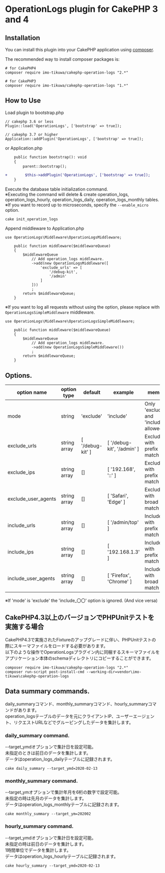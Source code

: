 # OperationLogs plugin for CakePHP 3 and 4

## Installation

You can install this plugin into your CakePHP application using [composer](https://getcomposer.org).

The recommended way to install composer packages is:

```
# for CakePHP4
composer require imo-tikuwa/cakephp-operation-logs "2.*"

# for CakePHP3
composer require imo-tikuwa/cakephp-operation-logs "1.*"
```

## How to Use
Load plugin to bootstrap.php
```
// cakephp 3.6 or less
Plugin::load('OperationLogs', ['bootstrap' => true]);

// cakephp 3.7 or higher
Application::addPlugin('OperationLogs', ['bootstrap' => true]);
```

or Application.php
```diff
    public function bootstrap(): void
    {
        parent::bootstrap();

+        $this->addPlugin('OperationLogs', ['bootstrap' => true]);
    }
```


Execute the database table initialization command.   
※Executing the command will delete & create operation_logs, operation_logs_hourly, operation_logs_daily, operation_logs_monthly tables.  
※If you want to record up to microseconds, specify the `--enable_micro` option.
```
cake init_operation_logs
```

Append middleware to Application.php
```
use OperationLogs\Middleware\OperationLogsMiddleware;

    public function middleware($middlewareQueue)
    {
        $middlewareQueue
            // Add operation_logs middleware.
            ->add(new OperationLogsMiddleware([
                'exclude_urls' => [
                    '/debug-kit',
                    '/admin'
                ]
            ]))
            ;
        return $middlewareQueue;
    }
```

※If you want to log all requests without using the option, please replace with `OperationLogsSimpleMiddleware` middleware.
```
use OperationLogs\Middleware\OperationLogsSimpleMiddleware;

    public function middleware($middlewareQueue)
    {
        $middlewareQueue
            // Add operation_logs middleware.
            ->add(new OperationLogsSimpleMiddleware())
            ;
        return $middlewareQueue;
    }
```

## Options.
| option name | option type | default | example | memo |
| - | - | - | - | - |
| mode | string | 'exclude' | 'include' | Only 'exclude' and 'include' allowed |
| exclude_urls | string array | \[ '/debug-kit' \] | \[ '/debug-kit', '/admin' \] | Exclude with prefix match |
| exclude_ips | string array | \[\] | \[ '192.168', '::' \] | Exclude with prefix match |
| exclude_user_agents | string array | \[\] | \[ 'Safari', 'Edge' \] | Exclude with broad match |
| include_urls | string array | \[\] | \[ '/admin/top' \] | Include with prefix match |
| include_ips | string array | \[\] | \[ '192.168.1.3' \] | Include with prefix match |
| include_user_agents | string array | \[\] | \[ 'Firefox', 'Chrome' \] | Include with broad match |

※If 'mode' is 'exclude' the 'include_〇〇' option is ignored. (And vice versa)

## CakePHP4.3以上のバージョンでPHPUnitテストを実施する場合
CakePHP4.3で実施されたFixtureのアップグレードに伴い、PHPUnitテストの際にスキーマファイルをロードする必要があります。  
以下のような操作でOperationLogsプラグイン内に同梱するスキーマファイルをアプリケーション本体のschemaディレクトリにコピーすることができます。
```
composer require imo-tikuwa/cakephp-operation-logs "2.*"
composer run-script post-install-cmd --working-dir=vendor\imo-tikuwa\cakephp-operation-logs
```

## Data summary commands.
daily_summaryコマンド、monthly_summaryコマンド、hourly_summaryコマンドがあります。  
operation_logsテーブルのデータを元にクライアントIP、ユーザーエージェント、リクエストURLなどでグルーピングしたデータを集計します。  

### daily_summary command.
--target_ymdオプションで集計日を設定可能。  
未指定のときは前日のデータを集計します。  
データはoperation_logs_dailyテーブルに記録されます。  
```
cake daily_summary --target_ymd=2020-02-13
```

### monthly_summary command.
--target_ymオプションで集計年月を6桁の数字で設定可能。  
未指定の時は先月のデータを集計します。  
データはoperation_logs_monthlyテーブルに記録されます。  
```
cake monthly_summary --target_ym=202002
```

### hourly_summary command.
--target_ymdオプションで集計日を設定可能。  
未指定の時は前日のデータを集計します。  
1時間単位でデータを集計します。  
データはoperation_logs_hourlyテーブルに記録されます。
```
cake hourly_summary --target_ymd=2020-02-13
```
